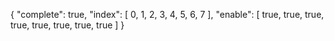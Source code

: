 {
    "complete": true,
    "index": [
        0,
        1,
        2,
        3,
        4,
        5,
        6,
        7
    ],
    "enable": [
        true,
        true,
        true,
        true,
        true,
        true,
        true,
        true
    ]
}